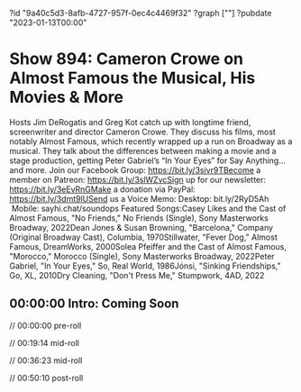 ?id "9a40c5d3-8afb-4727-957f-0ec4c4469f32"
?graph [""]
?pubdate "2023-01-13T00:00"

# Show 894: Cameron Crowe on Almost Famous the Musical, His Movies & More

Hosts Jim DeRogatis and Greg Kot catch up with longtime friend, screenwriter and director Cameron Crowe. They discuss his films, most notably Almost Famous, which recently wrapped up a run on Broadway as a musical. They talk about the differences between making a movie and a stage production, getting Peter Gabriel’s “In Your Eyes” for Say Anything… and more. Join our Facebook Group: https://bit.ly/3sivr9TBecome a member on Patreon: https://bit.ly/3slWZvcSign up for our newsletter: https://bit.ly/3eEvRnGMake a donation via PayPal: https://bit.ly/3dmt9lUSend us a Voice Memo: Desktop: bit.ly/2RyD5Ah  Mobile: sayhi.chat/soundops Featured Songs:Casey Likes and the Cast of Almost Famous, "No Friends," No Friends (Single), Sony Masterworks Broadway, 2022Dean Jones & Susan Browning, "Barcelona," Company (Original Broadway Cast), Columbia, 1970Stillwater, "Fever Dog," Almost Famous, DreamWorks, 2000Solea Pfeiffer and the Cast of Almost Famous, "Morocco," Morocco (Single), Sony Masterworks Broadway, 2022Peter Gabriel, "In Your Eyes," So, Real World, 1986Jónsi, "Sinking Friendships," Go, XL, 2010Dry Cleaning, "Don't Press Me," Stumpwork, 4AD, 2022

## 00:00:00 Intro: Coming Soon

// 00:00:00 pre-roll

// 00:19:14 mid-roll

// 00:36:23 mid-roll

// 00:50:10 post-roll
